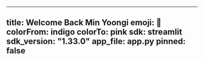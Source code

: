 
---
title: Welcome Back Min Yoongi
emoji: 💜
colorFrom: indigo
colorTo: pink
sdk: streamlit
sdk_version: "1.33.0"
app_file: app.py
pinned: false
---
